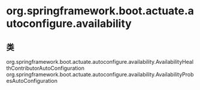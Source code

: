 # org.springframework.boot.actuate.autoconfigure.availability

## 类

org.springframework.boot.actuate.autoconfigure.availability.AvailabilityHealthContributorAutoConfiguration
org.springframework.boot.actuate.autoconfigure.availability.AvailabilityProbesAutoConfiguration





